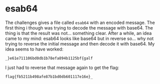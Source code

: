 # esab64

The challenges gives a file called `esab64` with an encoded message. The first thing i though was trying to decode the message with base64. The thing is that the result was not... something clear. After a while, an idea came to my mind: esab64 looks like base64 but in reverse so... why not trying to reverse the initial message and then decode it with base64. My idea seems to have worked:

```
_}e61e711106bd0db1b78efa894b1125bf{galf
```

I just had to reverse that message again to get the flag:

```
flag{fb5211b498afe87b1bd0db601117e16e}_
```
